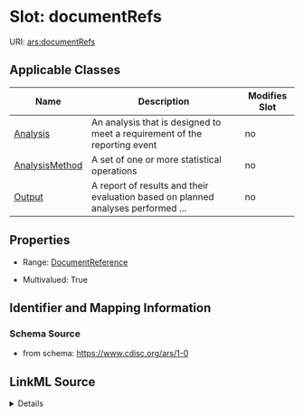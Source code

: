 # Slot: documentRefs

URI: [ars:documentRefs](https://www.cdisc.org/ars/1-0/documentRefs)



<!-- no inheritance hierarchy -->




## Applicable Classes

| Name | Description | Modifies Slot |
| --- | --- | --- |
[Analysis](Analysis.md) | An analysis that is designed to meet a requirement of the reporting event |  no  |
[AnalysisMethod](AnalysisMethod.md) | A set of one or more statistical operations |  no  |
[Output](Output.md) | A report of results and their evaluation based on planned analyses performed ... |  no  |







## Properties

* Range: [DocumentReference](DocumentReference.md)

* Multivalued: True





## Identifier and Mapping Information







### Schema Source


* from schema: https://www.cdisc.org/ars/1-0




## LinkML Source

<details>
```yaml
name: documentRefs
from_schema: https://www.cdisc.org/ars/1-0
rank: 1000
multivalued: true
alias: documentRefs
domain_of:
- Analysis
- AnalysisMethod
- Output
range: DocumentReference
inlined: true
inlined_as_list: true

```
</details>